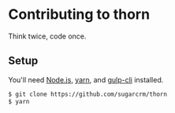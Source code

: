 # Contributing to thorn

Think twice, code once.

## Setup

You'll need [Node.js], [yarn], and [gulp-cli] installed.

```bash
$ git clone https://github.com/sugarcrm/thorn
$ yarn
```

[gulp-cli]: https://github.com/gulpjs/gulp-cli
[Node.js]: https://nodejs.org/
[yarn]: https://github.com/yarnpkg/yarn
